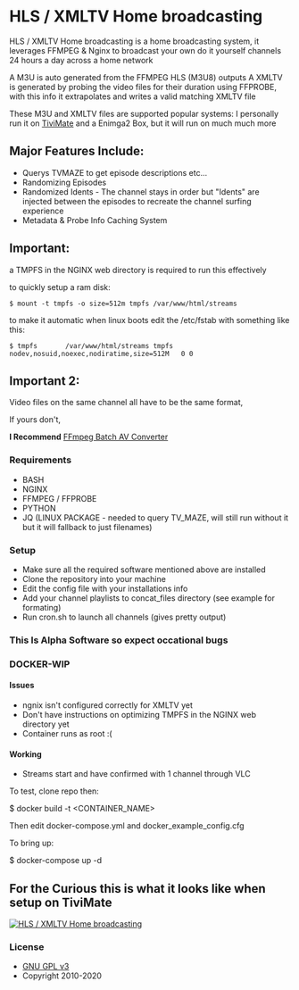 # HLS / XMLTV Home broadcasting

HLS / XMLTV Home broadcasting is a home broadcasting system, it leverages FFMPEG & Nginx to broadcast your own do it yourself channels 24 hours a day across a home network

A M3U is auto generated from the FFMPEG HLS (M3U8) outputs
A XMLTV is generated by probing the video files for their duration using FFPROBE, with this info it extrapolates and writes a valid matching XMLTV file

These M3U and XMLTV files are supported popular systems: 
I personally run it on [TiviMate](https://play.google.com/store/apps/details?id=ar.tvplayer.tv&hl=en_GB) and a Enimga2 Box, but it will run on much much more

## Major Features Include:

* Querys TVMAZE to get episode descriptions etc...
* Randomizing Episodes
* Randomized Idents - The channel stays in order but "Idents" are injected between the episodes to recreate the channel surfing experience 
* Metadata & Probe Info Caching System

## Important:

a TMPFS in the NGINX web directory is required to run this effectively

to quickly setup a ram disk:

    $ mount -t tmpfs -o size=512m tmpfs /var/www/html/streams

to make it automatic when linux boots edit the /etc/fstab with something like this:

    $ tmpfs       /var/www/html/streams tmpfs   nodev,nosuid,noexec,nodiratime,size=512M   0 0

## Important 2:

Video files on the same channel all have to be the same format,

If yours don't,

**I Recommend**
[FFmpeg Batch AV Converter](https://sourceforge.net/projects/ffmpeg-batch/)

### Requirements

* BASH
* NGINX
* FFMPEG / FFPROBE
* PYTHON
* JQ (LINUX PACKAGE - needed to query TV_MAZE, will still run without it but it will fallback to just filenames)

### Setup

* Make sure all the required software mentioned above are installed
* Clone the repository into your machine
* Edit the config file with your installations info
* Add your channel playlists to concat_files directory (see example for formating)
* Run cron.sh to launch all channels (gives pretty output)

### This Is Alpha Software so expect occational bugs


### DOCKER-WIP
#### Issues
* ngnix isn't configured correctly for XMLTV yet
* Don't have instructions on optimizing TMPFS in the NGINX web directory yet
* Container runs as root :(


#### Working
 * Streams start and have confirmed with 1 channel through VLC


To test, clone repo then:

$ docker build -t <CONTAINER_NAME>

Then edit docker-compose.yml and docker_example_config.cfg 

To bring up:

$ docker-compose up -d


## For the Curious this is what it looks like when setup on TiviMate
[![HLS / XMLTV Home broadcasting](https://img.youtube.com/vi/_mWtT-z2smU/0.jpg)](https://www.youtube.com/watch?v=_mWtT-z2smU)


### License


* [GNU GPL v3](http://www.gnu.org/licenses/gpl.html)
* Copyright 2010-2020
